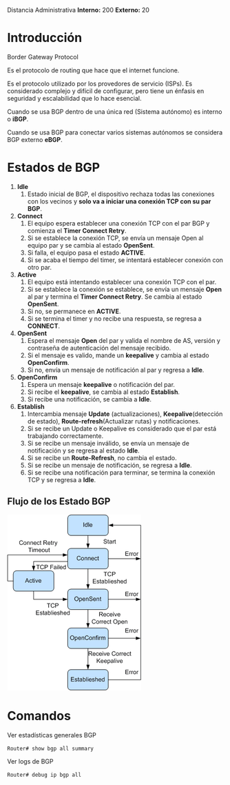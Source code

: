 Distancia Administrativa
**Interno:** 200
**Externo:** 20
# Introducción
Border Gateway Protocol

Es el protocolo de routing que hace que el internet funcione.

Es el protocolo utilizado por los provedores de servicio (ISPs). Es considerado complejo y difícil de configurar, pero tiene un énfasis en seguridad y escalabilidad que lo hace esencial.

Cuando se usa BGP dentro de una única red (Sistema autónomo) es interno o **iBGP**.

Cuando se usa BGP para conectar varios sistemas autónomos se considera BGP externo **eBGP**.

# Estados de BGP
1. **Idle** 
	1. Estado inicial de BGP, el dispositivo rechaza todas las conexiones con los vecinos y **solo va a iniciar una conexión TCP con su par BGP**.
2. **Connect**
	1. El equipo espera establecer una conexión TCP con el par BGP y comienza el **Timer Connect Retry**.
	2. Si se establece la conexión TCP, se envía un mensaje Open al equipo par y se cambia al estado **OpenSent**.
	3. Si falla, el equipo pasa el estado **ACTIVE**.
	4. Si se acaba el tiempo del timer, se intentará establecer conexión con otro par.
3. **Active**
	1. El equipo está intentando establecer una conexión TCP con el par.
	2. Si se establece la conexión se establece, se envía un mensaje **Open** al par y termina el **Timer Connect Retry**. Se cambia al estado **OpenSent**.
	3. Si no, se permanece en **ACTIVE**.
	4. Si se termina el timer y no recibe una respuesta, se regresa a **CONNECT**.
4. **OpenSent**
	1. Espera el mensaje **Open** del par y valida el nombre de AS, versión y contraseña de autenticación del mensaje recibido.
	2. Si el mensaje es valido, mande un **keepalive** y cambia al estado **OpenConfirm**.
	3. Si no, envía un mensaje de notificación al par y regresa a **Idle**.
5. **OpenConfirm**
	1. Espera un mensaje **keepalive** o notificación del par.
	2. Si recibe el **keepalive**, se cambia al estado **Establish**.
	3. Si recibe una notificación, se cambia a **Idle**.
6. **Establish**
	1. Intercambia mensaje **Update** (actualizaciones), **Keepalive**(detección de estado), **Route-refresh**(Actualizar rutas) y notificaciones.
	2. Si se recibe un Update o Keepalive es considerado que el par está trabajando correctamente.
	3. Si se recibe un mensaje inválido, se envía un mensaje de notificación y se regresa al estado **Idle**.
	4. Si se recibe un **Route-Refresh**, no cambia el estado.
	5. Si se recibe un mensaje de notificación, se regresa a **Idle**.
	6. Si se recibe una notificación para terminar, se termina la conexión TCP y se regresa a **Idle**.
  
## Flujo de los Estado BGP
![estados bgp](../resources/bgp+states-235506452.png)

# Comandos

Ver estadísticas generales BGP
```
Router# show bgp all summary
```

Ver logs de BGP
```
Router# debug ip bgp all
```
